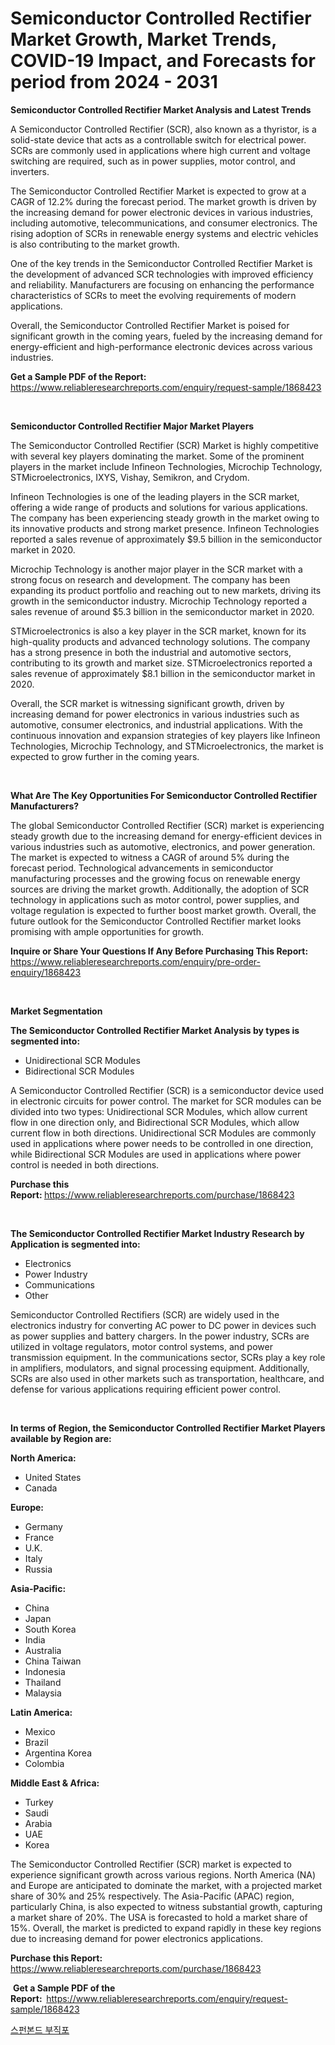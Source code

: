 <p><h1>Semiconductor Controlled Rectifier Market Growth, Market Trends, COVID-19 Impact, and Forecasts for period from 2024 - 2031</h1></p><p><strong>Semiconductor Controlled Rectifier Market Analysis and Latest Trends</strong></p>
<p><p>A Semiconductor Controlled Rectifier (SCR), also known as a thyristor, is a solid-state device that acts as a controllable switch for electrical power. SCRs are commonly used in applications where high current and voltage switching are required, such as in power supplies, motor control, and inverters.</p><p>The Semiconductor Controlled Rectifier Market is expected to grow at a CAGR of 12.2% during the forecast period. The market growth is driven by the increasing demand for power electronic devices in various industries, including automotive, telecommunications, and consumer electronics. The rising adoption of SCRs in renewable energy systems and electric vehicles is also contributing to the market growth.</p><p>One of the key trends in the Semiconductor Controlled Rectifier Market is the development of advanced SCR technologies with improved efficiency and reliability. Manufacturers are focusing on enhancing the performance characteristics of SCRs to meet the evolving requirements of modern applications.</p><p>Overall, the Semiconductor Controlled Rectifier Market is poised for significant growth in the coming years, fueled by the increasing demand for energy-efficient and high-performance electronic devices across various industries.</p></p>
<p><strong>Get a Sample PDF of the Report:&nbsp;</strong> <a href="https://www.reliableresearchreports.com/enquiry/request-sample/1868423">https://www.reliableresearchreports.com/enquiry/request-sample/1868423</a></p>
<p>&nbsp;</p>
<p><strong>Semiconductor Controlled Rectifier Major Market Players</strong></p>
<p><p>The Semiconductor Controlled Rectifier (SCR) Market is highly competitive with several key players dominating the market. Some of the prominent players in the market include Infineon Technologies, Microchip Technology, STMicroelectronics, IXYS, Vishay, Semikron, and Crydom.</p><p>Infineon Technologies is one of the leading players in the SCR market, offering a wide range of products and solutions for various applications. The company has been experiencing steady growth in the market owing to its innovative products and strong market presence. Infineon Technologies reported a sales revenue of approximately $9.5 billion in the semiconductor market in 2020.</p><p>Microchip Technology is another major player in the SCR market with a strong focus on research and development. The company has been expanding its product portfolio and reaching out to new markets, driving its growth in the semiconductor industry. Microchip Technology reported a sales revenue of around $5.3 billion in the semiconductor market in 2020.</p><p>STMicroelectronics is also a key player in the SCR market, known for its high-quality products and advanced technology solutions. The company has a strong presence in both the industrial and automotive sectors, contributing to its growth and market size. STMicroelectronics reported a sales revenue of approximately $8.1 billion in the semiconductor market in 2020.</p><p>Overall, the SCR market is witnessing significant growth, driven by increasing demand for power electronics in various industries such as automotive, consumer electronics, and industrial applications. With the continuous innovation and expansion strategies of key players like Infineon Technologies, Microchip Technology, and STMicroelectronics, the market is expected to grow further in the coming years.</p></p>
<p>&nbsp;</p>
<p><strong>What Are The Key Opportunities For Semiconductor Controlled Rectifier Manufacturers?</strong></p>
<p><p>The global Semiconductor Controlled Rectifier (SCR) market is experiencing steady growth due to the increasing demand for energy-efficient devices in various industries such as automotive, electronics, and power generation. The market is expected to witness a CAGR of around 5% during the forecast period. Technological advancements in semiconductor manufacturing processes and the growing focus on renewable energy sources are driving the market growth. Additionally, the adoption of SCR technology in applications such as motor control, power supplies, and voltage regulation is expected to further boost market growth. Overall, the future outlook for the Semiconductor Controlled Rectifier market looks promising with ample opportunities for growth.</p></p>
<p><strong>Inquire or Share Your Questions If Any Before Purchasing This Report:</strong> <a href="https://www.reliableresearchreports.com/enquiry/pre-order-enquiry/1868423">https://www.reliableresearchreports.com/enquiry/pre-order-enquiry/1868423</a></p>
<p>&nbsp;</p>
<p><strong>Market Segmentation</strong></p>
<p><strong>The Semiconductor Controlled Rectifier Market Analysis by types is segmented into:</strong></p>
<p><ul><li>Unidirectional SCR Modules</li><li>Bidirectional SCR Modules</li></ul></p>
<p><p>A Semiconductor Controlled Rectifier (SCR) is a semiconductor device used in electronic circuits for power control. The market for SCR modules can be divided into two types: Unidirectional SCR Modules, which allow current flow in one direction only, and Bidirectional SCR Modules, which allow current flow in both directions. Unidirectional SCR Modules are commonly used in applications where power needs to be controlled in one direction, while Bidirectional SCR Modules are used in applications where power control is needed in both directions.</p></p>
<p><strong>Purchase this Report:&nbsp;</strong><a href="https://www.reliableresearchreports.com/purchase/1868423">https://www.reliableresearchreports.com/purchase/1868423</a></p>
<p>&nbsp;</p>
<p><strong>The Semiconductor Controlled Rectifier Market Industry Research by Application is segmented into:</strong></p>
<p><ul><li>Electronics</li><li>Power Industry</li><li>Communications</li><li>Other</li></ul></p>
<p><p>Semiconductor Controlled Rectifiers (SCR) are widely used in the electronics industry for converting AC power to DC power in devices such as power supplies and battery chargers. In the power industry, SCRs are utilized in voltage regulators, motor control systems, and power transmission equipment. In the communications sector, SCRs play a key role in amplifiers, modulators, and signal processing equipment. Additionally, SCRs are also used in other markets such as transportation, healthcare, and defense for various applications requiring efficient power control.</p></p>
<p>&nbsp;</p>
<p><strong>In terms of Region, the Semiconductor Controlled Rectifier Market Players available by Region are:</strong></p>
<p>
    <p> <strong> North America: </strong>
        <ul>
            <li>United States</li>
            <li>Canada</li>
        </ul>
        </p> 
    <p> <strong> Europe: </strong>
        <ul>
            <li>Germany</li>
            <li>France</li>
            <li>U.K.</li>
            <li>Italy</li>
            <li>Russia</li>
        </ul>
        </p> 
    <p> <strong> Asia-Pacific: </strong>
        <ul>
            <li>China</li>
            <li>Japan</li>
            <li>South Korea</li>
            <li>India</li>
            <li>Australia</li>
            <li>China Taiwan</li>
            <li>Indonesia</li>
            <li>Thailand</li>
            <li>Malaysia</li>
        </ul>
        </p> 
    <p> <strong> Latin America: </strong>
        <ul>
            <li>Mexico</li>
            <li>Brazil</li>
            <li>Argentina Korea</li>
            <li>Colombia</li>
        </ul>
        </p> 
    <p> <strong> Middle East & Africa: </strong>
        <ul>
            <li>Turkey</li>
            <li>Saudi</li>
            <li>Arabia</li>
            <li>UAE</li>
            <li>Korea</li>
        </ul>
    </p>
    </p>
<p><p>The Semiconductor Controlled Rectifier (SCR) market is expected to experience significant growth across various regions. North America (NA) and Europe are anticipated to dominate the market, with a projected market share of 30% and 25% respectively. The Asia-Pacific (APAC) region, particularly China, is also expected to witness substantial growth, capturing a market share of 20%. The USA is forecasted to hold a market share of 15%. Overall, the market is predicted to expand rapidly in these key regions due to increasing demand for power electronics applications.</p></p>
<p><strong>Purchase this Report: </strong><a href="https://www.reliableresearchreports.com/purchase/1868423">https://www.reliableresearchreports.com/purchase/1868423</a></p>
<p>&nbsp;<strong>Get a Sample PDF of the Report:&nbsp;&nbsp;</strong><a href="https://www.reliableresearchreports.com/enquiry/request-sample/1868423">https://www.reliableresearchreports.com/enquiry/request-sample/1868423</a></p>
<p><strong></strong></p>
<p><p><a href="https://github.com/sougarounis/Market-Research-Report-List-3/blob/main/64925798191.md">스펀본드 부직포</a></p></p>